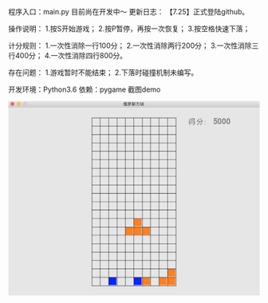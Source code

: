 程序入口：main.py
目前尚在开发中～
更新日志：
	【7.25】正式登陆github。

操作说明：
	1.按S开始游戏；
	2.按P暂停，再按一次恢复；
	3.按空格快速下落；
	
计分规则：
	1.一次性消除一行100分；
	2.一次性消除两行200分；
	3.一次性消除三行400分；
	4.一次性消除四行800分。

存在问题：
	1.游戏暂时不能结束；
	2.下落时碰撞机制未编写。
	
开发环境：Python3.6
依赖：pygame
截图demo

<img src="demo.png">